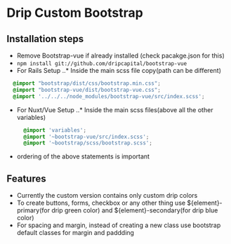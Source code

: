 # Drip Custom Bootstrap

## Installation steps

* Remove Bootstrap-vue if already installed (check pacakge.json for this)
* `npm install git://github.com/dripcapital/bootstrap-vue`
*  For Rails Setup
  ..* Inside the main scss file copy(path can be different)
  ```scss
    @import "bootstrap/dist/css/bootstrap.min.css";
    @import "bootstrap-vue/dist/bootstrap-vue.css";
    @import '../../../node_modules/bootstrap-vue/src/index.scss';
  ```
* For Nuxt/Vue Setup
  ..* Inside the main scss files(above all the other variables)
  ```scss
    @import 'variables';
    @import '~bootstrap-vue/src/index.scss';
    @import '~bootstrap/scss/bootstrap.scss';
  ```
* ordering of the above statements is important


## Features

* Currently the custom version contains only custom drip colors
* To create buttons, forms, checkbox or any other thing use ${element}-primary(for drip green color) and ${element}-secondary(for drip blue color)
* For spacing and margin, instead of creating a new class use bootstrap default classes for margin and paddding
